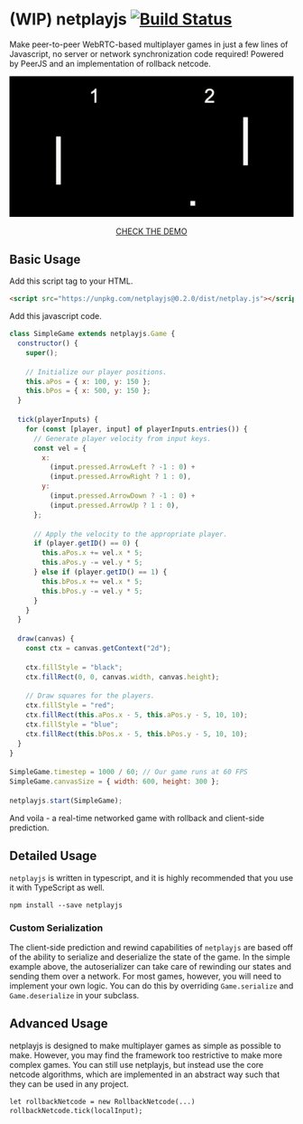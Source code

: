 # (WIP) netplayjs [![Build Status](https://travis-ci.org/rameshvarun/netplayjs.svg?branch=master)](https://travis-ci.org/rameshvarun/netplayjs)


Make peer-to-peer WebRTC-based multiplayer games in just a few lines of Javascript, no server or network synchronization code required! Powered by PeerJS and an implementation of rollback netcode.

<center>

![](./demo.gif)

[CHECK THE DEMO](https://rameshvarun.github.io/netplayjs/)

</center>

## Basic Usage

Add this script tag to your HTML.
```html
<script src="https://unpkg.com/netplayjs@0.2.0/dist/netplay.js"></script>
```

Add this javascript code.
```javascript
class SimpleGame extends netplayjs.Game {
  constructor() {
    super();

    // Initialize our player positions.
  	this.aPos = { x: 100, y: 150 };
    this.bPos = { x: 500, y: 150 };
  }

  tick(playerInputs) {
    for (const [player, input] of playerInputs.entries()) {
      // Generate player velocity from input keys.
      const vel = {
        x:
          (input.pressed.ArrowLeft ? -1 : 0) +
          (input.pressed.ArrowRight ? 1 : 0),
        y:
          (input.pressed.ArrowDown ? -1 : 0) +
          (input.pressed.ArrowUp ? 1 : 0),
      };

      // Apply the velocity to the appropriate player.
      if (player.getID() == 0) {
        this.aPos.x += vel.x * 5;
        this.aPos.y -= vel.y * 5;
      } else if (player.getID() == 1) {
        this.bPos.x += vel.x * 5;
        this.bPos.y -= vel.y * 5;
      }
    }
  }

  draw(canvas) {
    const ctx = canvas.getContext("2d");

    ctx.fillStyle = "black";
    ctx.fillRect(0, 0, canvas.width, canvas.height);

    // Draw squares for the players.
    ctx.fillStyle = "red";
    ctx.fillRect(this.aPos.x - 5, this.aPos.y - 5, 10, 10);
    ctx.fillStyle = "blue";
    ctx.fillRect(this.bPos.x - 5, this.bPos.y - 5, 10, 10);
  }
}

SimpleGame.timestep = 1000 / 60; // Our game runs at 60 FPS
SimpleGame.canvasSize = { width: 600, height: 300 };

netplayjs.start(SimpleGame);
```

And voila - a real-time networked game with rollback and client-side prediction.

## Detailed Usage

`netplayjs` is written in typescript, and it is highly recommended that you use it with TypeScript as well.

```
npm install --save netplayjs
```

### Custom Serialization
The client-side prediction and rewind capabilities of `netplayjs` are based off of the ability to serialize and deserialize the state of the game. In the simple example above, the autoserializer can take care of rewinding our states and sending them over a network. For most games, however, you will need to implement your own logic. You can do this by overriding `Game.serialize` and `Game.deserialize` in your subclass.

## Advanced Usage
netplayjs is designed to make multiplayer games as simple as possible to make. However, you may find the framework too restrictive to make more complex games. You can still use netplayjs, but instead use the core netcode algorithms, which are implemented in an abstract way such that they can be used in any project.

```
let rollbackNetcode = new RollbackNetcode(...)
rollbackNetcode.tick(localInput);
```
